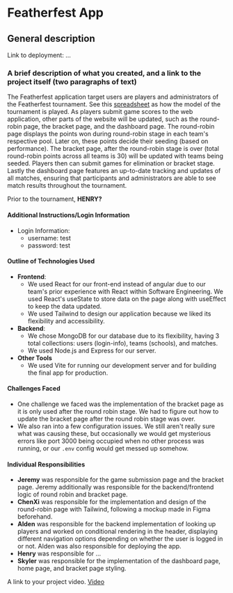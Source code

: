# Featherfest App

## General description

Link to deployment: ...

### A brief description of what you created, and a link to the project itself (two paragraphs of text)

The Featherfest application target users are players and administrators of the Featherfest tournament. See this [spreadsheet](https://docs.google.com/spreadsheets/d/1xY_97RSohWpRhs2Pl82CX-zxPfdYPViR-zOnRO4sN2Q/edit?gid=737066836#gid=737066836) as how the model of the tournament is played. As players submit game scores to the web application, other parts of the website will be updated, such as the round-robin page, the bracket page, and the dashboard page. The round-robin page displays the points won during round-robin stage in each team's respective pool. Later on, these points decide their seeding (based on performance). The bracket page, after the round-robin stage is over (total round-robin points across all teams is 30) will be updated with teams being seeded. Players then can submit games for elimination or bracket stage. Lastly the dashboard page features an up-to-date tracking and updates of all matches, ensuring that participants and administrators are able to see match results throughout the tournament. 

Prior to the tournament, **HENRY?**

#### Additional Instructions/Login Information

- Login Information:
  - username: test
  - password: test

#### Outline of Technologies Used

- **Frontend**:
  - We used React for our front-end instead of angular due to our team's prior experience with React within Software
    Engineering. We used React's useState to store data on the page along with useEffect to keep the data updated.
  - We used Tailwind to design our application because we liked its flexibility and accessibility.
- **Backend**:
  - We chose MongoDB for our database due to its flexibility, having 3 total collections: users (login-info), teams (schools), and matches.
  - We used Node.js and Express for our server.
- **Other Tools**
  - We used Vite for running our development server and for building the final app for production.

#### Challenges Faced

- One challenge we faced was the implementation of the bracket page as it is only used after the round robin stage. We
  had to figure out how to update the bracket page after the round robin stage was over.
- We also ran into a few configuration issues. We still aren't really sure what was causing these, but occasionally we would get mysterious errors like port 3000 being occupied when no other process was running, or our `.env` config would get messed up somehow.

#### Individual Responsibilities

- **Jeremy** was responsible for the game submission page and the bracket page. Jeremy additionally was responsible for the
  backend/frontend logic of round robin and bracket page.
- **ChenXi** was responsible for the implementation and design of the round-robin page with Tailwind, following a mockup made in Figma beforehand.
- **Alden** was responsible for the backend implementation of looking up players and worked on conditional rendering in
  the header, displaying different navigation options depending on whether the user is logged in or not. Alden was also responsible for deploying the app.
- **Henry** was responsible for ...
- **Skyler** was responsible for the implementation of the dashboard page, home page, and bracket page styling. 

A link to your project video.
[Video](https://www.youtube.com/)
